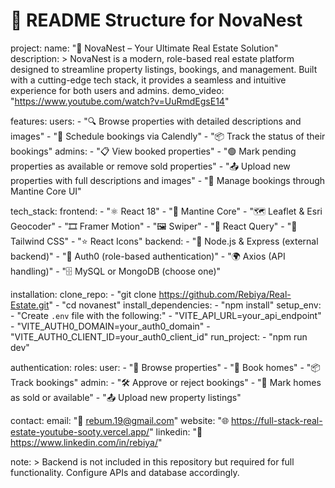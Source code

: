 # 📘 README Structure for NovaNest

project:
  name: "🏡 NovaNest – Your Ultimate Real Estate Solution"
  description: >
    NovaNest is a modern, role-based real estate platform designed to streamline property listings,
    bookings, and management. Built with a cutting-edge tech stack, it provides a seamless and intuitive 
    experience for both users and admins.
  demo_video: "https://www.youtube.com/watch?v=UuRmdEgsE14"

features:
  users:
    - "🔍 Browse properties with detailed descriptions and images"
    - "📅 Schedule bookings via Calendly"
    - "📦 Track the status of their bookings"
  admins:
    - "📋 View booked properties"
    - "🟢 Mark pending properties as available or remove sold properties"
    - "📤 Upload new properties with full descriptions and images"
    - "🧩 Manage bookings through Mantine Core UI"

tech_stack:
  frontend:
    - "⚛️ React 18"
    - "🎨 Mantine Core"
    - "🗺️ Leaflet & Esri Geocoder"
    - "🎞️ Framer Motion"
    - "🖼️ Swiper"
    - "🔄 React Query"
    - "🧵 Tailwind CSS"
    - "⭐ React Icons"
  backend:
    - "🧠 Node.js & Express (external backend)"
    - "🔐 Auth0 (role-based authentication)"
    - "🌍 Axios (API handling)"
    - "🗄️ MySQL or MongoDB (choose one)"

installation:
  clone_repo:
    - "git clone https://github.com/Rebiya/Real-Estate.git"
    - "cd novanest"
  install_dependencies:
    - "npm install"
  setup_env:
    - "Create `.env` file with the following:"
    - "VITE_API_URL=your_api_endpoint"
    - "VITE_AUTH0_DOMAIN=your_auth0_domain"
    - "VITE_AUTH0_CLIENT_ID=your_auth0_client_id"
  run_project:
    - "npm run dev"

authentication:
  roles:
    user:
      - "👤 Browse properties"
      - "📆 Book homes"
      - "📦 Track bookings"
    admin:
      - "🛠 Approve or reject bookings"
      - "📌 Mark homes as sold or available"
      - "📤 Upload new property listings"

contact:
  email: "📧 rebum.19@gmail.com"
  website: "🌐 https://full-stack-real-estate-youtube-sooty.vercel.app/"
  linkedin: "🔗 https://www.linkedin.com/in/rebiya/"

note: >
  Backend is not included in this repository but required for full functionality.
  Configure APIs and database accordingly.
